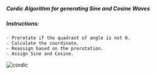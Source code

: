 ##### Cordic Algorithm for generating Sine and Cosine Waves

##### Instructions:
	- Prerotate if the quadrant of angle is not 0.
	- Calculate the coordinate.
	- Reassign based on the prerotation.
	- Assign Sine and Cosine.

![cordic](https://github.com/kendimce/cordic/blob/main/cordic/cordic_sim.png)
